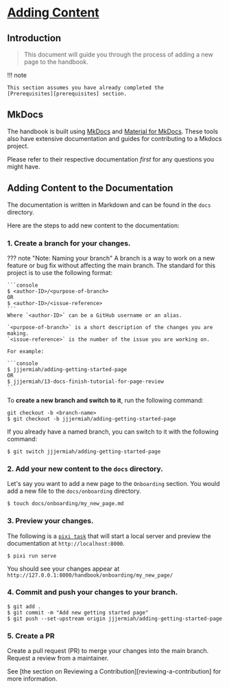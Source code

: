 # [Adding Content](#adding-content)

## Introduction

> This document will guide you through the process of adding a new page to the
> handbook.

!!! note

    This section assumes you have already completed the
    [Prerequisites][prerequisites] section.

## MkDocs

The handbook is built using [MkDocs](https://www.mkdocs.org/) and [Material for MkDocs](https://squidfunk.github.io/mkdocs-material/).
These tools also have extensive documentation and guides for contributing to a Mkdocs project.

Please refer to their respective documentation *first* for any questions you might have.

## Adding Content to the Documentation

The documentation is written in Markdown and can be found in the `docs` directory.

Here are the steps to add new content to the documentation:

### 1. Create a branch for your changes.

??? note "Note: Naming your branch"
    A branch is a way to work on a new feature or bug fix without affecting the main branch.
    The standard for this project is to use the following format:

    ```console
    $ <author-ID>/<purpose-of-branch>
    OR
    $ <author-ID>/<issue-reference>
    ```
    Where `<author-ID>` can be a GitHub username or an alias.

    `<purpose-of-branch>` is a short description of the changes you are making.
    `<issue-reference>` is the number of the issue you are working on.

    For example:

    ```console
    $ jjjermiah/adding-getting-started-page
    OR
    $ jjjermiah/13-docs-finish-tutorial-for-page-review
    ```

To **create a new branch and switch to it**, run the following command:
```console
git checkout -b <branch-name>
$ git checkout -b jjjermiah/adding-getting-started-page
```

If you already have a named branch, you can switch to it with the following command:

```console
$ git switch jjjermiah/adding-getting-started-page
```

### 2. Add your new content to the `docs` directory.

Let's say you want to add a new page to the `Onboarding` section.
You would add a new file to the `docs/onboarding` directory.

```console
$ touch docs/onboarding/my_new_page.md
```

### 3. Preview your changes.

The following is a [`pixi task`](https://pixi.sh/latest/features/advanced_tasks/)
that will start a local server and preview the documentation at `http://localhost:8000`.

```console
$ pixi run serve
```

You should see your changes appear at `http://127.0.0.1:8000/handbook/onboarding/my_new_page/`

### 4. Commit and push your changes to your branch.

```console
$ git add .
$ git commit -m "Add new getting started page"
$ git push --set-upstream origin jjjermiah/adding-getting-started-page
```

### 5. Create a PR

Create a pull request (PR) to merge your changes into the main branch.
Request a review from a maintainer.

See [the section on Reviewing a Contribution][reviewing-a-contribution] for more information.
